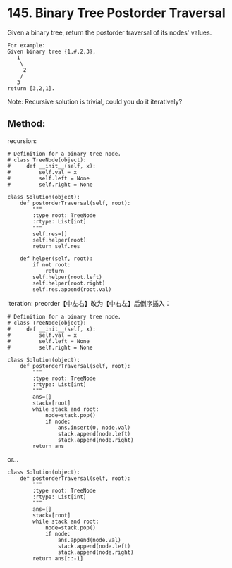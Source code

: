 # 145. Binary Tree Postorder Traversal


Given a binary tree, return the postorder traversal of its nodes' values.

    For example:
    Given binary tree {1,#,2,3},
       1
        \
         2
        /
       3
    return [3,2,1].

Note: Recursive solution is trivial, could you do it iteratively?

## Method:

recursion:

    # Definition for a binary tree node.
    # class TreeNode(object):
    #     def __init__(self, x):
    #         self.val = x
    #         self.left = None
    #         self.right = None
    
    class Solution(object):
        def postorderTraversal(self, root):
            """
            :type root: TreeNode
            :rtype: List[int]
            """
            self.res=[]
            self.helper(root)
            return self.res
        
        def helper(self, root):
            if not root:
                return
            self.helper(root.left)
            self.helper(root.right)
            self.res.append(root.val)
            
iteration:
preorder【中左右】改为【中右左】后倒序插入：

    # Definition for a binary tree node.
    # class TreeNode(object):
    #     def __init__(self, x):
    #         self.val = x
    #         self.left = None
    #         self.right = None
    
    class Solution(object):
        def postorderTraversal(self, root):
            """
            :type root: TreeNode
            :rtype: List[int]
            """
            ans=[]
            stack=[root]
            while stack and root:
                node=stack.pop()
                if node:
                    ans.insert(0, node.val)
                    stack.append(node.left)
                    stack.append(node.right)
            return ans
or...

    class Solution(object):
        def postorderTraversal(self, root):
            """
            :type root: TreeNode
            :rtype: List[int]
            """
            ans=[]
            stack=[root]
            while stack and root:
                node=stack.pop()
                if node:
                    ans.append(node.val)
                    stack.append(node.left)
                    stack.append(node.right)
            return ans[::-1]
            